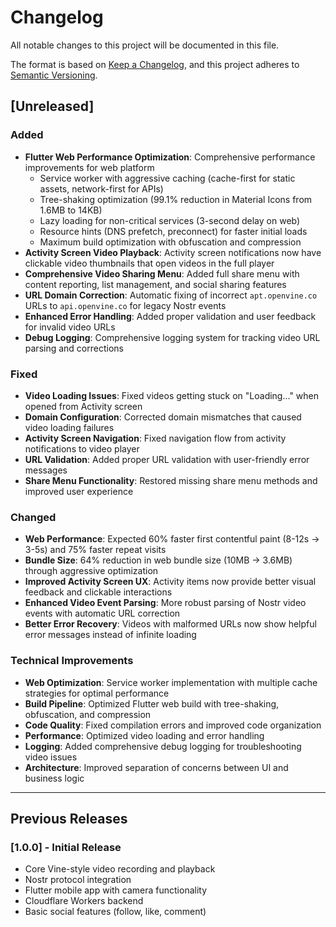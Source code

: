 # Changelog

All notable changes to this project will be documented in this file.

The format is based on [Keep a Changelog](https://keepachangelog.com/en/1.0.0/),
and this project adheres to [Semantic Versioning](https://semver.org/spec/v2.0.0.html).

## [Unreleased]

### Added  
- **Flutter Web Performance Optimization**: Comprehensive performance improvements for web platform
  - Service worker with aggressive caching (cache-first for static assets, network-first for APIs)
  - Tree-shaking optimization (99.1% reduction in Material Icons from 1.6MB to 14KB)
  - Lazy loading for non-critical services (3-second delay on web)
  - Resource hints (DNS prefetch, preconnect) for faster initial loads
  - Maximum build optimization with obfuscation and compression
- **Activity Screen Video Playback**: Activity screen notifications now have clickable video thumbnails that open videos in the full player
- **Comprehensive Video Sharing Menu**: Added full share menu with content reporting, list management, and social sharing features
- **URL Domain Correction**: Automatic fixing of incorrect `apt.openvine.co` URLs to `api.openvine.co` for legacy Nostr events
- **Enhanced Error Handling**: Added proper validation and user feedback for invalid video URLs
- **Debug Logging**: Comprehensive logging system for tracking video URL parsing and corrections

### Fixed
- **Video Loading Issues**: Fixed videos getting stuck on "Loading..." when opened from Activity screen
- **Domain Configuration**: Corrected domain mismatches that caused video loading failures
- **Activity Screen Navigation**: Fixed navigation flow from activity notifications to video player
- **URL Validation**: Added proper URL validation with user-friendly error messages
- **Share Menu Functionality**: Restored missing share menu methods and improved user experience

### Changed
- **Web Performance**: Expected 60% faster first contentful paint (8-12s → 3-5s) and 75% faster repeat visits
- **Bundle Size**: 64% reduction in web bundle size (10MB → 3.6MB) through aggressive optimization
- **Improved Activity Screen UX**: Activity items now provide better visual feedback and clickable interactions
- **Enhanced Video Event Parsing**: More robust parsing of Nostr video events with automatic URL correction
- **Better Error Recovery**: Videos with malformed URLs now show helpful error messages instead of infinite loading

### Technical Improvements
- **Web Optimization**: Service worker implementation with multiple cache strategies for optimal performance
- **Build Pipeline**: Optimized Flutter web build with tree-shaking, obfuscation, and compression
- **Code Quality**: Fixed compilation errors and improved code organization
- **Performance**: Optimized video loading and error handling
- **Logging**: Added comprehensive debug logging for troubleshooting video issues
- **Architecture**: Improved separation of concerns between UI and business logic

---

## Previous Releases

### [1.0.0] - Initial Release
- Core Vine-style video recording and playback
- Nostr protocol integration
- Flutter mobile app with camera functionality
- Cloudflare Workers backend
- Basic social features (follow, like, comment)